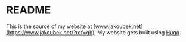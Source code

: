 # README

This is the source of my website at [www.jakoubek.net](https://www.jakoubek.net/?ref=gh). My website gets built using [Hugo](https://github.com/gohugoio/hugo).

